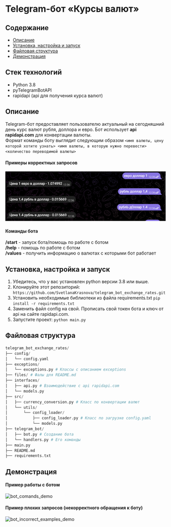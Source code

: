 # Telegram-бот «Курсы валют»

## Содержание

- [Описание](#описание)
- [Установка, настройка и запуск](#установка,-настройка-и-запуск)
- [Файловая структура](#файловая-структура)
- [Демонстрация](#демонстрация)

## Стек технологий

- Python 3.8
- pyTelegramBotAPI
- rapidapi (api для получения курса валют)

## Описание

Telegram-бот предоставляет пользователю актуальный на сегодняшний день курс валют рубля, 
доллора и евро. Бот использует **api rapidapi.com** для конвертации валюты.\
Формат команды боту выглядит следующим образом 
`<имя валюты, цену которой хотите узнать> <имя валюты, в которую нужно перевести> <количество переводимой валюты>`

#### Примеры корректных запросов

![correct_request.png](files/correct_request.png)

#### Команды бота

**/start** - запуск бота/помощь по работе с ботом\
**/help** - помощь по работе с ботом\
**/values** - получить информацию о валютах с которыми бот работает

## Установка, настройка и запуск

1. Убедитесь, что у вас установлен python версии 3.8 или выше.
2. Клонируйте этот репозиторий: `https://github.com/SvetlanaKrasnova/telegram_bot_exchange_rates.git`
3. Установить необходимые библиотеки из файла requirements.txt `pip install -r requirements.txt`
4. Заменить файл config на свой. Прописать свой токен бота и ключ от api на сайте rapidapi.com.
5. Запустите проект: `python main.py`

## Файловая структура

~~~python
telegram_bot_exchange_rates/
├── config/
│   └── config.yaml
├── exceptions/
│   └── exceptions.py # Классы с описанием exceptions
├── files/ # Фалы для README.md
├── interfaces/
│   ├── api.py # Взаимодействие с api rapidapi.com
│   └── models.py
├── src/
│   ├── currency_conversion.py # Класс по конвертации валют
│   └── utils/
│       └── config_loader/
│           ├── config_loader.py # Класс по загрузке config.yaml
│           └── models.py
├── telegram_bot/
│   ├── bot.py # Создание бота
│   └── handlers.py # Его команды
├── main.py
├── README.md
├── requirements.txt
~~~

## Демонстрация

#### Пример работы с ботом

![bot_comands_demo](files/bot_comands_demo.gif)

#### Пример плохих запросов (некорректного обращения к боту)

![bot_incorrect_examples_demo](files/bot_incorrect_examples_demo.gif)
